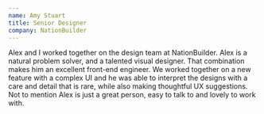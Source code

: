 ```yaml
---
name: Amy Stuart
title: Senior Designer
company: NationBuilder
---
```


Alex and I worked together on the design team at NationBuilder. Alex is a natural problem solver, and a talented visual designer. That combination makes him an excellent front-end engineer. We worked together on a new feature with a complex UI and he was able to interpret the designs with a care and detail that is rare, while also making thoughtful UX suggestions. Not to mention Alex is just a great person, easy to talk to and lovely to work with.
